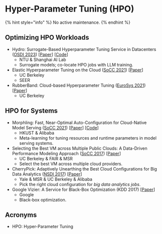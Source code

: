 # Hyper-Parameter Tuning (HPO)

{% hint style="info" %}
No active maintenance.
{% endhint %}

## Optimizing HPO Workloads

* Hydro: Surrogate-Based Hyperparameter Tuning Service in Datacenters ([OSDI 2023](../../reading-notes/conference/osdi-2023.md)) \[[Paper](https://www.usenix.org/conference/osdi23/presentation/hu)] \[[Code](https://github.com/S-Lab-System-Group/Hydro)]
  * NTU & Shanghai AI Lab
  * Surrogate models; co-locate HPO jobs with LLM training.
* Elastic Hyperparameter Tuning on the Cloud ([SoCC 2021](../../reading-notes/conference/socc-2021.md)) \[[Paper](https://dl.acm.org/doi/10.1145/3472883.3486989)]
  * UC Berkeley
  * SEER
* RubberBand: Cloud-based Hyperparameter Tuning ([EuroSys 2021](../../reading-notes/conference/eurosys-2021/)) \[[Paper](https://dl.acm.org/doi/10.1145/3447786.3456245)]
  * UC Berkeley

## HPO for Systems

* Morphling: Fast, Near-Optimal Auto-Configuration for Cloud-Native Model Serving ([SoCC 2021](../../reading-notes/conference/socc-2021.md)) \[[Paper](https://dl.acm.org/doi/10.1145/3472883.3486987)] \[[Code](https://github.com/kubedl-io/morphling)]
  * HKUST & Alibaba
  * Meta-learning for tuning resources and runtime parameters in model serving systems.
* Selecting the Best VM across Multiple Public Clouds: A Data-Driven Performance Modeling Approach ([SoCC 2017](../../reading-notes/conference/socc-2017/)) \[[Paper](https://doi.org/10.1145/3127479.3131614)]
  * UC Berkeley & FAIR & MSR
  * Select the best VM across multiple cloud providers.
* CherryPick: Adaptively Unearthing the Best Cloud Configurations for Big Data Analytics ([NSDI 2017](../../reading-notes/conference/nsdi-2017/)) \[[Paper](https://www.usenix.org/conference/nsdi17/technical-sessions/presentation/alipourfard)]
  * Yale & MSR & UC Berkeley & Alibaba
  * Pick the right cloud configuration for _big data analytics jobs_.
* Google Vizier: A Service for Black-Box Optimization (KDD 2017) \[[Paper](https://www.kdd.org/kdd2017/papers/view/google-vizier-a-service-for-black-box-optimization)]
  * Google
  * Black-box optimization.

## Acronyms

* HPO: Hyper-Parameter Tuning

